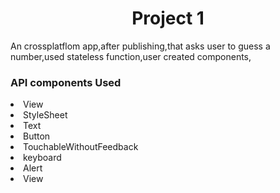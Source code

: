 <h1 align="center">Project 1</h1>
An crossplatflom app,after publishing,that asks user to guess a number,used stateless function,user created components,
<h3>API components Used</h3>
<li>View</li>
<li>StyleSheet</li>
<li>Text</li>
<li>Button</li>
<li>TouchableWithoutFeedback</li>
<li>keyboard</li>
<li>Alert</li>
<li>View</li>


